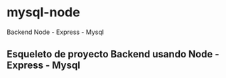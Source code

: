 # mysql-node
Backend Node - Express - Mysql

## Esqueleto de proyecto Backend usando Node - Express - Mysql

